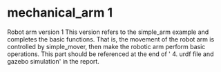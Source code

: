 # mechanical_arm 1
Robot arm version 1
This version refers to the simple_arm example and completes the basic functions. 
That is, the movement of the robot arm is controlled by simple_mover, then make the robotic arm perform basic operations.
This part should be referenced at the end of ' 4. urdf file and gazebo simulation' in the report.
